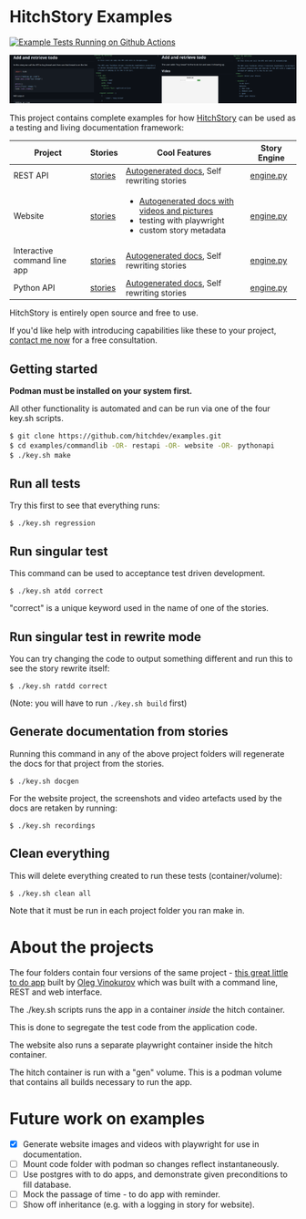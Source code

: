 # HitchStory Examples

[![Example Tests Running on Github Actions](https://github.com/hitchdev/examples/actions/workflows/regression.yml/badge.svg)](https://github.com/hitchdev/examples/actions/workflows/regression.yml)

[![Example stories and docs](https://raw.githubusercontent.com/hitchdev/examples/main/.github/hitchstory-screenshots-small.png)](https://raw.githubusercontent.com/hitchdev/examples/main/.github/hitchstory-screenshots.png)

This project contains complete examples for how
[HitchStory](https://hitchdev.com/hitchstory)
can be used as a testing and living documentation framework:

Project | Stories | Cool Features | Story Engine
---|---|---|---
REST API | [stories](https://github.com/hitchdev/examples/tree/main/restapi/story) | [Autogenerated docs](https://github.com/hitchdev/examples/tree/main/restapi/docs), Self rewriting stories | [engine.py](https://github.com/hitchdev/examples/tree/main/restapi/hitch/engine.py)
Website | [stories](https://github.com/hitchdev/examples/tree/main/website/story) | <ul><li>[Autogenerated docs with videos and pictures](https://github.com/hitchdev/examples/tree/main/website/docs)</li><li>testing with playwright</li><li>custom story metadata</li></ul> | [engine.py](https://github.com/hitchdev/examples/tree/main/website/hitch/engine.py)
Interactive command line app | [stories](https://github.com/hitchdev/examples/tree/main/commandline/story) | [Autogenerated docs](https://github.com/hitchdev/examples/tree/main/commandline/docs), Self rewriting stories | [engine.py](https://github.com/hitchdev/examples/tree/main/commandline/hitch/engine.py)
Python API | [stories](https://github.com/hitchdev/examples/tree/main/pythonapi/story) | [Autogenerated docs](https://github.com/hitchdev/examples/tree/main/pythonapi/docs), Self rewriting stories | [engine.py](https://github.com/hitchdev/examples/tree/main/pythonapi/hitch/engine.py)

HitchStory is entirely open source and free to use.

If you'd like help with introducing capabilities like these to your project, [contact me now](hitchdev.com/consulting) for a free consultation.

## Getting started

**Podman must be installed on your system first.**

All other functionality is automated and can be run via one of the 
four key.sh scripts. 

```bash
$ git clone https://github.com/hitchdev/examples.git
$ cd examples/commandlib -OR- restapi -OR- website -OR- pythonapi
$ ./key.sh make
```

## Run all tests

Try this first to see that everything runs:

```
$ ./key.sh regression
```

## Run singular test

This command can be used to acceptance test driven development.

```
$ ./key.sh atdd correct
```

"correct" is a unique keyword used in the name of one of the stories.

## Run singular test in rewrite mode

You can try changing the code to output something different and run this to 
see the story rewrite itself:

```
$ ./key.sh ratdd correct
```

(Note: you will have to run `./key.sh build` first)

## Generate documentation from stories

Running this command in any of the above project folders will regenerate the docs for that project from the stories.

```
$ ./key.sh docgen
```

For the website project, the screenshots and video artefacts
used by the docs are retaken by running:

```
$ ./key.sh recordings
```


## Clean everything

This will delete everything created to run these tests (container/volume):

```
$ ./key.sh clean all
```

Note that it must be run in each project folder you ran make in.

# About the projects

The four folders contain four versions of the same project -
[this great little to do app](https://github.com/ovinokurov/ToDo)
built by [Oleg Vinokurov](https://github.com/ovinokurov) which was built
with a command line, REST and web interface.

The ./key.sh scripts runs the app in a container *inside* the hitch container.

This is done to segregate the test code from the application code.

The website also runs a separate playwright container inside the hitch container.

The hitch container is run with a "gen" volume. This is a podman volume that
contains all builds necessary to run the app.


# Future work on examples

- [X] Generate website images and videos with playwright for use in documentation.
- [ ] Mount code folder with podman so changes reflect instantaneously.
- [ ] Use postgres with to do apps, and demonstrate given preconditions to fill database.
- [ ] Mock the passage of time - to do app with reminder.
- [ ] Show off inheritance (e.g. with a logging in story for website).

